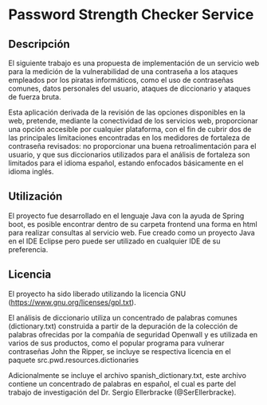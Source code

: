 
# Password Strength Checker Service

## Descripción
El siguiente trabajo es una propuesta de implementación de un servicio web para la medición de la vulnerabilidad de una
contraseña a los ataques empleados por los piratas informáticos, como el uso de contraseñas comunes, datos personales del
usuario, ataques de diccionario y ataques de fuerza bruta.

Esta aplicación derivada de la revisión de las opciones disponibles en la web, pretende, mediante la conectividad de los
servicios web, proporcionar una opción accesible por cualquier plataforma, con el fin de cubrir dos de las principales
limitaciones encontradas en los medidores de fortaleza de contraseña revisados: no proporcionar una buena retroalimentación
para el usuario, y que sus diccionarios utilizados para el análisis de fortaleza son limitados para el idioma español, estando
enfocados básicamente en el idioma inglés.

## Utilización

El proyecto fue desarrollado en el lenguaje Java con la ayuda de Spring boot, es posible encontrar dentro de su
carpeta frontend una forma en html para realizar consultas al servicio web. Fue creado como un proyecto Java en el IDE
Eclipse pero puede ser utilizado en cualquier IDE de su preferencia.

## Licencia
El proyecto ha sido liberado utilizando la licencia GNU (https://www.gnu.org/licenses/gpl.txt).

El análisis de diccionario utiliza un concentrado de palabras comunes (dictionary.txt) construida a partir de la depuración de la colección de palabras ofrecidas por la compañía de seguridad Openwall y es utilizada en varios de sus productos, como el popular programa para vulnerar contraseñas John the Ripper, se incluye se respectiva licencia en el paquete
src.pwd.resources.dictionaries

Adicionalmente se incluye el archivo spanish_dictionary.txt, este archivo contiene un concentrado de palabras en español, el cual es parte del trabajo de investigación del Dr. Sergio Ellerbracke (@SerEllerbracke).
